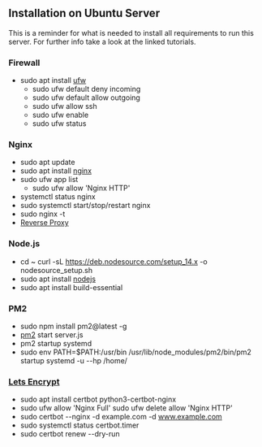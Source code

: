 ## Installation on Ubuntu Server

This is a reminder for what is needed to install all requirements to run this server.
For further info take a look at the linked tutorials.

### Firewall

-   sudo apt install [ufw](https://www.digitalocean.com/community/tutorials/how-to-set-up-a-firewall-with-ufw-on-ubuntu-20-04-de)
    -   sudo ufw default deny incoming
    -   sudo ufw default allow outgoing
    -   sudo ufw allow ssh
    -   sudo ufw enable
    -   sudo ufw status

### Nginx

-   sudo apt update
-   sudo apt install [nginx](https://www.digitalocean.com/community/tutorials/how-to-install-nginx-on-ubuntu-20-04)
-   sudo ufw app list
    -   sudo ufw allow 'Nginx HTTP'
-   systemctl status nginx
-   sudo systemctl start/stop/restart nginx
-   sudo nginx -t
-   [Reverse Proxy](https://www.digitalocean.com/community/tutorials/how-to-set-up-a-node-js-application-for-production-on-ubuntu-20-04)

### Node.js

-   cd ~
    curl -sL https://deb.nodesource.com/setup_14.x -o nodesource_setup.sh
-   sudo apt install [nodejs](https://www.digitalocean.com/community/tutorials/how-to-set-up-a-node-js-application-for-production-on-ubuntu-20-04)
-   sudo apt install build-essential

### PM2

-   sudo npm install pm2@latest -g
-   [pm2](https://www.digitalocean.com/community/tutorials/how-to-set-up-a-node-js-application-for-production-on-ubuntu-20-04) start server.js
-   pm2 startup systemd
-   sudo env PATH=$PATH:/usr/bin /usr/lib/node_modules/pm2/bin/pm2 startup systemd -u <username> --hp /home/<username>

### [Lets Encrypt](https://www.digitalocean.com/community/tutorials/how-to-secure-nginx-with-let-s-encrypt-on-ubuntu-20-04)

-   sudo apt install certbot python3-certbot-nginx
-   sudo ufw allow 'Nginx Full'
    sudo ufw delete allow 'Nginx HTTP'
-   sudo certbot --nginx -d example.com -d www.example.com
-   sudo systemctl status certbot.timer
-   sudo certbot renew --dry-run
